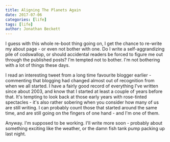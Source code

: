 ```yaml
---
title: Aligning The Planets Again
date: 2017-07-06
categories: [life]
tags: [life]
author: Jonathan Beckett
---
```


I guess with this whole re-boot thing going on, I get the chance to re-write my about page - or even not bother with one. Do I write a self-aggrandizing pile of codswallop, or should accidental readers be forced to figure me out through the published posts? I'm tempted not to bother. I'm not bothering with a lot of things these days.

I read an interesting tweet from a long time favourite blogger earlier - commenting that blogging had changed almost out of recognition from when we all started. I have a fairly good record of everything I've written since about 2003, and know that I started at least a couple of years before that. It's tempting to look back at those early years with rose-tinted spectacles - it's also rather sobering when you consider how many of us are still writing. I can probably count those that started around the same time, and are still going on the fingers of one hand - and I'm one of them.

Anyway. I'm supposed to be working. I'll write more soon - probably about something exciting like the weather, or the damn fish tank pump packing up last night.